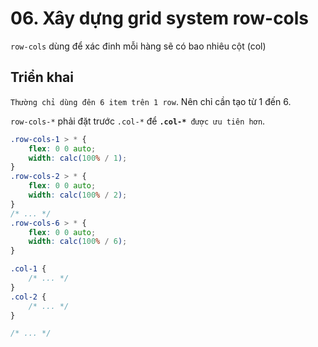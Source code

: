 # 06. Xây dựng grid system row-cols

`row-cols` dùng để xác đinh mỗi hàng sẽ có bao nhiêu cột (col)

## Triển khai

`Thường chỉ dùng đên 6 item trên 1 row`. Nên chỉ cần tạo từ 1 đến 6.

`row-cols-*` phải đặt trước `.col-*` để **`.col-*`**` được ưu tiên hơn`.

```css
.row-cols-1 > * {
    flex: 0 0 auto;
    width: calc(100% / 1);
}
.row-cols-2 > * {
    flex: 0 0 auto;
    width: calc(100% / 2);
}
/* ... */
.row-cols-6 > * {
    flex: 0 0 auto;
    width: calc(100% / 6);
}

.col-1 {
    /* ... */
}
.col-2 {
    /* ... */
}

/* ... */
```
